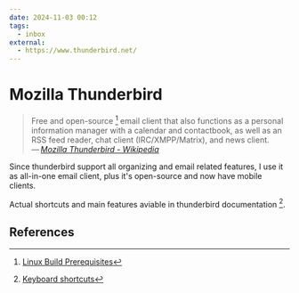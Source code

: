 ```yaml
---
date: 2024-11-03 00:12
tags:
  - inbox
external:
  - https://www.thunderbird.net/
---
```

# Mozilla Thunderbird

> Free and open-source [^1] email client that also functions as a personal
> information manager with a calendar and contactbook, as well as an RSS feed
> reader, chat client (IRC/XMPP/Matrix), and news client.\
> — <cite>[Mozilla Thunderbird - Wikipedia](https://en.wikipedia.org/wiki/Mozilla_Thunderbird)</cite>

Since thunderbird support all organizing and email related features, I use it as
all-in-one email client, plus it's open-source and now have mobile clients.

Actual shortcuts and main features aviable in thunderbird documentation [^2].

## References

[^1]: [Linux Build Prerequisites](https://developer.thunderbird.net/thunderbird-development/building-thunderbird/linux-build-prerequisites#getting-the-code)
[^2]: [Keyboard shortcuts](https://support.mozilla.org/en-US/kb/keyboard-shortcuts-thunderbird#w_list-of-keyboard-shortcuts)

